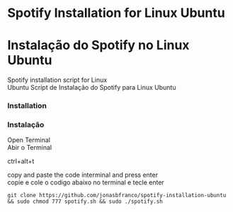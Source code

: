 # Spotify Installation for Linux Ubuntu  
# Instalação do Spotify no Linux Ubuntu

Spotify installation script for Linux  
Ubuntu Script de Instalação do Spotify para Linux Ubuntu  

### Installation  
### Instalação

 Open Terminal  
 Abir o Terminal
 
 ctrl+alt+t  
 
 copy and paste the code interminal and press enter  
 copie e cole o codigo abaixo no terminal e tecle enter
  
  
    git clone https://github.com/jonasbfranco/spotify-installation-ubuntu && sudo chmod 777 spotify.sh && sudo ./spotify.sh




